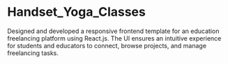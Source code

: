 # Handset_Yoga_Classes

Designed and developed a responsive frontend template for an education freelancing platform using React.js. The UI ensures an intuitive experience for students and educators to connect, browse projects, and manage freelancing tasks.
